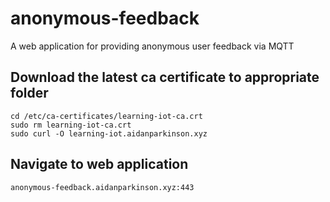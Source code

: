 # anonymous-feedback
A web application for providing anonymous user feedback via MQTT

## Download the latest ca certificate to appropriate folder
```
cd /etc/ca-certificates/learning-iot-ca.crt
sudo rm learning-iot-ca.crt
sudo curl -O learning-iot.aidanparkinson.xyz
```

## Navigate to web application
```
anonymous-feedback.aidanparkinson.xyz:443
```
